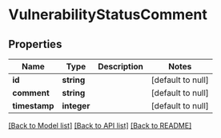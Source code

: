 # VulnerabilityStatusComment

## Properties
Name | Type | Description | Notes
------------ | ------------- | ------------- | -------------
**id** | **string** |  | [default to null]
**comment** | **string** |  | [default to null]
**timestamp** | **integer** |  | [default to null]

[[Back to Model list]](../README.md#documentation-for-models) [[Back to API list]](../README.md#documentation-for-api-endpoints) [[Back to README]](../README.md)


